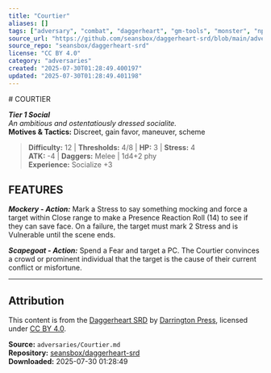 ```yaml
---
title: "Courtier"
aliases: []
tags: ["adversary", "combat", "daggerheart", "gm-tools", "monster", "npc", "reference", "srd", "ttrpg"]
source_url: "https://github.com/seansbox/daggerheart-srd/blob/main/adversaries/Courtier.md"
source_repo: "seansbox/daggerheart-srd"
license: "CC BY 4.0"
category: "adversaries"
created: "2025-07-30T01:28:49.400197"
updated: "2025-07-30T01:28:49.401198"
---
```


﻿# COURTIER

***Tier 1 Social***  
*An ambitious and ostentatiously dressed socialite.*  
**Motives & Tactics:** Discreet, gain favor, maneuver, scheme

> **Difficulty:** 12 | **Thresholds:** 4/8 | **HP:** 3 | **Stress:** 4  
> **ATK:** -4 | **Daggers:** Melee | 1d4+2 phy  
> **Experience:** Socialize +3

## FEATURES

***Mockery - Action:*** Mark a Stress to say something mocking and force a target within Close range to make a Presence Reaction Roll (14) to see if they can save face. On a failure, the target must mark 2 Stress and is Vulnerable until the scene ends.

***Scapegoat - Action:*** Spend a Fear and target a PC. The Courtier convinces a crowd or prominent individual that the target is the cause of their current conflict or misfortune.

---

## Attribution

This content is from the [Daggerheart SRD](https://github.com/seansbox/daggerheart-srd/blob/main/adversaries/Courtier.md) by [Darrington Press](https://darringtonpress.com/), licensed under [CC BY 4.0](https://creativecommons.org/licenses/by/4.0/).

**Source:** `adversaries/Courtier.md`  
**Repository:** [seansbox/daggerheart-srd](https://github.com/seansbox/daggerheart-srd)  
**Downloaded:** 2025-07-30 01:28:49

